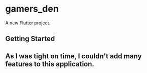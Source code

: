 # gamers_den

A new Flutter project.

## Getting Started

## As I was tight on time, I couldn't add many features to this application.

